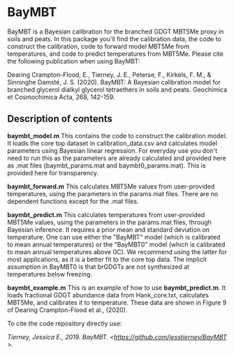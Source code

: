 # BayMBT

BayMBT is a Bayesian calibration for the branched GDGT MBT5Me proxy in soils and peats. In this package you'll find the calibration data, the code to construct the calibration, code to forward model MBT5Me from temperatures, and code to predict temperatures from MBT5Me. Please cite the following publication when using BayMBT:

Dearing Crampton-Flood, E., Tierney, J. E., Peterse, F., Kirkels, F. M.,
& Sinninghe Damsté, J. S. (2020). BayMBT: A Bayesian calibration model
for branched glycerol dialkyl glycerol tetraethers in soils and peats.
Geochimica et Cosmochimica Acta, 268, 142-159.

## Description of contents

**baymbt_model.m** This contains the code to construct the calibration model. It loads the core top dataset in calibration_data.csv and calculates model parameters using Bayesian linear regression. For everyday use you don't need to run this as the parameters are already calculated and provided here as .mat files (baymbt_params.mat and baymbt0_params.mat). This is provided here for transparency.

**baymbt_forward.m** This calculates MBT5Me values from user-provided temperatures, using the parameters in the params.mat files. There are no dependent functions except for the .mat files.

**baymbt_predict.m** This calculates temperatures from user-provided MBT5Me values, using the parameters in the params.mat files, through Bayesian inference. It requires a prior mean and standard deviation on temperature. One can use either the "BayMBT" model (which is calibrated to mean annual temperatures) or the "BayMBT0" model (which is calibrated to mean annual temperatures above 0C). We recommend using the latter for most applications, as it is a better fit to the core top data. The implicit assumption in BayMBT0 is that brGDGTs are not synthesized at temperatures below freezing.

**baymbt_example.m** This is an example of how to use **baymbt_predict.m**. It loads fractional GDGT abundance data from Hank_core.txt, calculates MBT5Me, and calibrates it to temperature. These data are shown in Figure 9 of Dearing Crampton-Flood et al., (2020).

To cite the code repository directly use:

*Tierney, Jessica E., 2019. BayMBT. \<https://github.com/jesstierney/BayMBT \>.*
